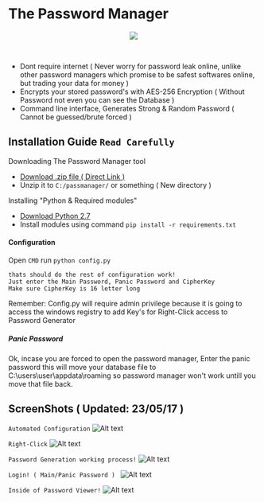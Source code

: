 # The Password Manager
<p align="center">
  <img src="http://orig06.deviantart.net/f419/f/2013/294/b/4/animated_3d_python_powered_logo120frame_apng_by_metallicow-d6rdza2.png">
</p><br />

 * Dont require internet ( Never worry for password leak online, unlike other password managers which promise to be safest softwares online, but trading your data for money ) 
 * Encrypts your stored password's with AES-256 Encryption ( Without Password not even you can see the Database )
 * Command line interface, Generates Strong & Random Password ( Cannot be guessed/brute forced )

## Installation Guide `Read Carefully`
Downloading The Password Manager tool
* [Download .zip file ( Direct Link )](https://codeload.github.com/roothaxor/The-Password-Manager/zip/master)
* Unzip it to `C:/passmanager/` or something ( New directory )

Installing "Python & Required modules"

* [Download Python 2.7](https://www.python.org/downloads/windows/)
* Install modules using command `pip install -r requirements.txt` 

#### Configuration
Open `CMD` run `python config.py`
```
thats should do the rest of configuration work!
Just enter the Main Password, Panic Password and CipherKey
Make sure CipherKey is 16 letter long
```
Remember: Config.py will require admin privilege because it is going to access the windows registry to add Key's for Right-Click access to Password Generator
##### Panic Password

Ok, incase you are forced to open the password manager, Enter the panic password
this will move your database file to C:\users\user\appdata\roaming
so password manager won't work untill you move that file back.

## ScreenShots ( Updated: 23/05/17 )
`Automated Configuration`
![Alt text](https://github.com/roothaxor/The-Password-Manager/blob/master/Screenshots/config.png)


`Right-Click`
![Alt text](https://github.com/roothaxor/The-Password-Manager/blob/master/Screenshots/right_click.png)


`Password Generation working process!`
![Alt text](https://github.com/roothaxor/The-Password-Manager/blob/master/Screenshots/pass_gen.png)


`Login! ( Main/Panic Password ) `
![Alt text](https://github.com/roothaxor/The-Password-Manager/blob/master/Screenshots/pass_view.png)


`Inside of Password Viewer!`
![Alt text](https://github.com/roothaxor/The-Password-Manager/blob/master/Screenshots/pass_view_example.png)
